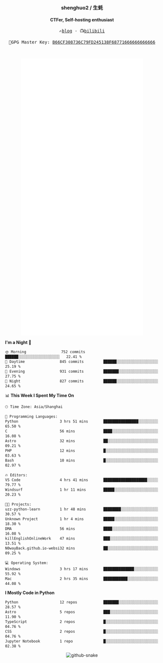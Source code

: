 <h3 align="center"> shenghuo2 / 生蚝 </h3>
<h4 align="center" >CTFer, Self-hosting enthusiast</h3>


<p align="center">
  <samp>
    ✍️<a href="https://blog.shenghuo2.top/">blog</a> -
    📺<a href="https://space.bilibili.com/85894935">bilibili</a>
  </samp>
</p>
<p align="center">
  <samp>
     🔐GPG Master Key: <a align="center" href="https://github.com/shenghuo2.gpg">B66CF308736C79FD245138F68771666666666666</a>
  </samp>
</p>
<br>
<p align="center">
  <a href="https://github.com/shenghuo2">
    <img width="400" align="top" src="https://github.com/shenghuo2/shenghuo2/blob/main/metrics.left.svg" />
  </a>
  <a href="https://github.com/shenghuo2">
    <img width="400" align="top" src="https://github.com/shenghuo2/shenghuo2/blob/main/metrics.right.svg" />
  </a>
</p>


<!--START_SECTION:waka-->
**I'm a Night 🦉** 

```text
🌞 Morning                752 commits         ██████░░░░░░░░░░░░░░░░░░░   22.41 % 
🌆 Daytime                845 commits         ██████░░░░░░░░░░░░░░░░░░░   25.19 % 
🌃 Evening                931 commits         ███████░░░░░░░░░░░░░░░░░░   27.75 % 
🌙 Night                  827 commits         ██████░░░░░░░░░░░░░░░░░░░   24.65 % 
```


📊 **This Week I Spent My Time On** 

```text
🕑︎ Time Zone: Asia/Shanghai

💬 Programming Languages: 
Python                   3 hrs 51 mins       ████████████████░░░░░░░░░   65.50 % 
C                        56 mins             ████░░░░░░░░░░░░░░░░░░░░░   16.08 % 
Astro                    32 mins             ██░░░░░░░░░░░░░░░░░░░░░░░   09.21 % 
PHP                      12 mins             █░░░░░░░░░░░░░░░░░░░░░░░░   03.63 % 
Bash                     10 mins             █░░░░░░░░░░░░░░░░░░░░░░░░   02.97 % 

🔥 Editors: 
VS Code                  4 hrs 41 mins       ████████████████████░░░░░   79.77 % 
Windsurf                 1 hr 11 mins        █████░░░░░░░░░░░░░░░░░░░░   20.23 % 

🐱‍💻 Projects: 
uzz-python-learn         1 hr 48 mins        ████████░░░░░░░░░░░░░░░░░   30.57 % 
Unknown Project          1 hr 4 mins         █████░░░░░░░░░░░░░░░░░░░░   18.30 % 
DMA                      56 mins             ████░░░░░░░░░░░░░░░░░░░░░   16.08 % 
killEnglishOnlineWork    47 mins             ███░░░░░░░░░░░░░░░░░░░░░░   13.51 % 
N0wayBack.github.io-websi32 mins             ██░░░░░░░░░░░░░░░░░░░░░░░   09.25 % 

💻 Operating System: 
Windows                  3 hrs 17 mins       ██████████████░░░░░░░░░░░   55.92 % 
Mac                      2 hrs 35 mins       ███████████░░░░░░░░░░░░░░   44.08 % 
```

**I Mostly Code in Python** 

```text
Python                   12 repos            ███████░░░░░░░░░░░░░░░░░░   28.57 % 
Astro                    5 repos             ███░░░░░░░░░░░░░░░░░░░░░░   11.90 % 
TypeScript               2 repos             █░░░░░░░░░░░░░░░░░░░░░░░░   04.76 % 
CSS                      2 repos             █░░░░░░░░░░░░░░░░░░░░░░░░   04.76 % 
Jupyter Notebook         1 repo              █░░░░░░░░░░░░░░░░░░░░░░░░   02.38 % 
```




<!--END_SECTION:waka-->


<div align="center">
  <picture>
    <source media="(prefers-color-scheme: dark)" srcset="https://gist.githubusercontent.com/shenghuo2/bfce20b14ab0484cef03bae6e60e0b3a/raw/github-snake-dark.svg" />
    <source media="(prefers-color-scheme: light)" srcset="https://gist.githubusercontent.com/shenghuo2/bfce20b14ab0484cef03bae6e60e0b3a/raw/github-snake.svg" />
    <img alt="github-snake" src="https://gist.githubusercontent.com/shenghuo2/bfce20b14ab0484cef03bae6e60e0b3a/raw/github-snake.svg" />
  </picture>
</div>

<!--
**shenghuo2/shenghuo2** is a ✨ _special_ ✨ repository because its `README.md` (this file) appears on your GitHub profile.

Here are some ideas to get you started:

- 🔭 I’m currently working on ...
- 🌱 I’m currently learning ...
- 👯 I’m looking to collaborate on ...
- 🤔 I’m looking for help with ...
- 💬 Ask me about ...
- 📫 How to reach me: ...
- 😄 Pronouns: ...
- ⚡ Fun fact: ...
-->
